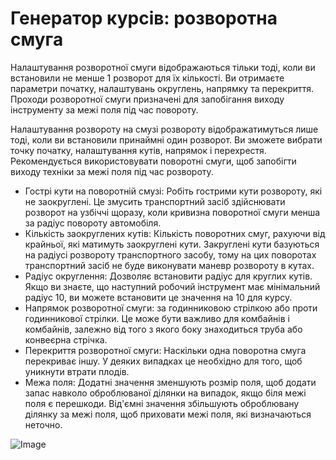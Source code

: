 # Генератор курсів: розворотна смуга


Налаштування розворотної смуги відображаються тільки тоді, коли ви встановили не менше 1 розворот для їх кількості.
Ви отримаєте параметри початку, налаштувань округлень, напрямку та перекриття.
Проходи розворотної смуги призначені для запобігання виходу інструменту за межі поля під час повороту.

Налаштування розвороту на смузі розвороту відображатимуться лише тоді, коли ви встановили принаймні один розворот.
Ви зможете вибрати точку початку, налаштування кутів, напрямок і перехрестя.
Рекомендується використовувати поворотні смуги, щоб запобігти виходу техніки за межі поля під час розвороту.



- Гострі кути на поворотній смузі: Робіть гострими кути розвороту, які не заокруглені. Це змусить транспортний засіб здійснювати розворот на узбіччі
щоразу, коли кривизна поворотної смуги менша за радіус повороту автомобіля.
- Кількість заокруглених кутів: Кількість поворотних смуг, рахуючи від крайньої, які матимуть заокруглені кути. Закруглені кути базуються на радіусі розвороту транспортного засобу, тому на цих поворотах транспортний засіб не буде виконувати маневр розвороту в кутах.
- Радіус округлення: Дозволяє встановити радіус для круглих кутів. Якщо ви знаєте, що наступний робочий інструмент має мінімальний радіус 10, ви можете встановити це значення на 10 для курсу.
- Напрямок розворотної смуги: за годинниковою стрілкою або проти годинникової стрілки. Це може бути важливо для комбайнів і комбайнів, залежно від того
з якого боку знаходиться труба або конвеєрна стрічка.
- Перекриття розворотної смуги: Наскільки одна поворотна смуга перекриває іншу. У деяких випадках це необхідно для того, щоб уникнути втрати плодів.
- Межа поля: Додатні значення зменшують розмір поля, щоб додати запас навколо оброблюваної ділянки на випадок, якщо біля межі поля є перешкоди.
Від'ємні значення збільшують оброблювану ділянку за межі поля, щоб приховати межі поля, які визначаються неточно.


![Image](assets/imagessharproundcorner_0_0_330_130.png)

